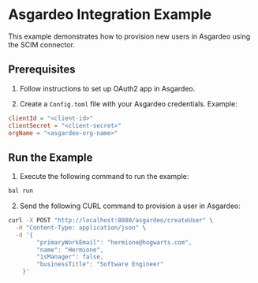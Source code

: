 # Asgardeo Integration Example

This example demonstrates how to provision new users in Asgardeo using the SCIM connector.

## Prerequisites

1. Follow instructions to set up OAuth2 app in Asgardeo.

2. Create a `Config.toml` file with your Asgardeo credentials. Example:

```toml
clientId = "<client-id>"
clientSecret = "<client-secret>"
orgName = "<asgardeo-org-name>"
```

## Run the Example

1. Execute the following command to run the example:

```bash
bal run
```

2. Send the following CURL command to provision a user in Asgardeo:

```bash
curl -X POST "http://localhost:8080/asgardeo/createUser" \
  -H "Content-Type: application/json" \
  -d '{
        "primaryWorkEmail": "hermione@hogwarts.com",
        "name": "Hermione",
        "isManager": false,
        "businessTitle": "Software Engineer"
    }'
```